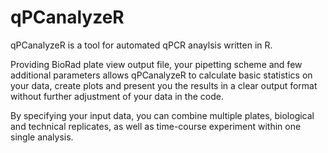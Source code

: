 # qPCanalyzeR

qPCanalyzeR is a tool for automated qPCR anaylsis written in R.

Providing BioRad plate view output file, your pipetting scheme and few additional parameters allows qPCanalyzeR to calculate basic statistics on your data, create plots and present you the results in a clear output format without further adjustment of your data in the code.

By specifying your input data, you can combine multiple plates, biological and technical replicates, as well as time-course experiment within one single analysis.
